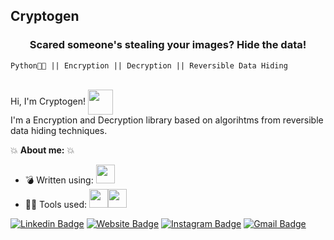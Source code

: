 ## Cryptogen

<h3 align="center">Scared someone's stealing your images? Hide the data! </h3>
<code>Python👨‍💻 || Encryption || Decryption || Reversible Data Hiding</code>
<br>
<br>



Hi, I'm Cryptogen! <img align="center" src="https://66.media.tumblr.com/9e3cc0dc120a12857d45c1c805c3d125/tumblr_mfbfb2tnCO1rfjowdo1_500.gif" width="40"> 
<br>
I'm a Encryption and Decryption library based on algorihtms from reversible data hiding techniques.

:boom: **About me:** :boom:


- :bomb: Written using:  <code><img height="30" src="https://www.python.org/static/community_logos/python-logo-generic.svg"></code>
- :guardsman: Tools used: <code><img height="30" src="https://upload.wikimedia.org/wikipedia/commons/3/32/OpenCV_Logo_with_text_svg_version.svg"></code><code><img height="30" src="https://upload.wikimedia.org/wikipedia/commons/3/31/NumPy_logo_2020.svg"></code>

[![Linkedin Badge](https://img.shields.io/badge/LinkedIn-0077B5?style=for-the-badge&logo=linkedin&logoColor=white&link=https://www.linkedin.com/in/aniruddha-kulkarni1911/)](https://www.linkedin.com/in/aniruddha-kulkarni1911/)
[![Website Badge](https://img.shields.io/badge/GitHub-100000?style=for-the-badge&logo=github&logoColor=white&link=https://github.com/battcheeks)](https://github.com/battcheeks/)
[![Instagram Badge](https://img.shields.io/badge/Instagram-E4405F?style=for-the-badge&logo=instagram&logoColor=white&link=https://www.instagram.com/battcheeks/)](https://www.instagram.com/battcheeks/)
[![Gmail Badge](https://img.shields.io/badge/Gmail-D14836?style=for-the-badge&logo=gmail&logoColor=white&logoColor=white&link=mailto:aniruddha.k1911@gmail.com)](mailto:aniruddha.k1911@gmail.com)











